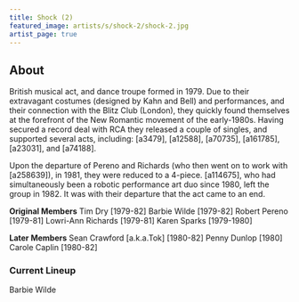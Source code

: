 ```yaml
---
title: Shock (2)
featured_image: artists/s/shock-2/shock-2.jpg
artist_page: true
---
```

## About

British musical act, and dance troupe formed in 1979. Due to their extravagant costumes (designed by Kahn and Bell) and performances, and their connection with the Blitz Club (London), they quickly found themselves at the forefront of the New Romantic movement of the early-1980s. Having secured a record deal with RCA they released a couple of singles, and supported several acts, including: [a3479], [a12588], [a70735], [a161785], [a23031], and [a74188].

Upon the departure of Pereno and Richards (who then went on to work with [a258639]), in 1981, they were reduced to a 4-piece. [a114675], who had simultaneously been a robotic performance art duo since 1980, left the group in 1982. It was with their departure that the act came to an end.

**Original Members**
Tim Dry [1979-82]
Barbie Wilde [1979-82]
Robert Pereno [1979-81]
Lowri-Ann Richards [1979-81]
Karen Sparks [1979-1980]

**Later Members**
Sean Crawford [a.k.a.Tok] [1980-82]
Penny Dunlop [1980]
Carole Caplin [1980-82]

### Current Lineup

Barbie Wilde

